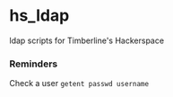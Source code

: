 # hs_ldap
ldap scripts for Timberline's Hackerspace

### Reminders

Check a user `getent passwd username`

